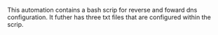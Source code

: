This automation contains a bash scrip for reverse and foward dns configuration.
It futher has three txt files that are configured within the scrip.